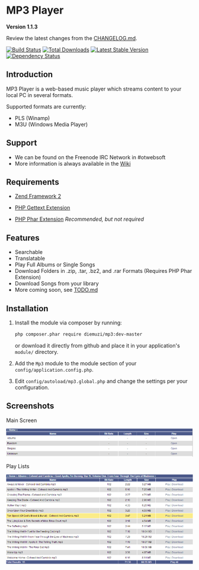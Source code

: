 MP3 Player
==========

**Version 1.1.3**

Review the latest changes from the [CHANGELOG.md](CHANGELOG.md).

[![Build Status](https://travis-ci.org/diemuzi/mp3.png?branch=master)](https://travis-ci.org/diemuzi/mp3)
[![Total Downloads](https://poser.pugx.org/diemuzi/mp3/downloads.png)](https://packagist.org/packages/diemuzi/mp3)
[![Latest Stable Version](https://poser.pugx.org/diemuzi/mp3/v/stable.png)](https://packagist.org/packages/diemuzi/mp3)
[![Dependency Status](https://www.versioneye.com/user/projects/52e2d329ec1375da4b00001a/badge.png)](https://www.versioneye.com/user/projects/52e2d329ec1375da4b00001a)

Introduction
------------

MP3 Player is a web-based music player which streams content to your local PC in several formats.

Supported formats are currently:

  * PLS (Winamp)
  * M3U (Windows Media Player)

Support
-------

* We can be found on the Freenode IRC Network in #otwebsoft
* More information is always available in the [Wiki](../../wiki)

Requirements
------------

* [Zend Framework 2](https://github.com/zendframework/zf2)

* [PHP Gettext Extension](http://php.net/gettext)

* [PHP Phar Extension](http://php.net/phar) *Recommended, but not required*

Features
--------

* Searchable
* Translatable
* Play Full Albums or Single Songs
* Download Folders in .zip, .tar, .bz2, and .rar Formats (Requires PHP Phar Extension)
* Download Songs from your library
* More coming soon, see [TODO.md](TODO.md)

Installation
------------

1. Install the module via composer by running:

   ```sh
   php composer.phar require diemuzi/mp3:dev-master
   ```
   or download it directly from github and place it in your application's `module/` directory.
2. Add the `Mp3` module to the module section of your `config/application.config.php`.
3. Edit `config/autoload/mp3.global.php` and change the settings per your configuration.

Screenshots
-----------

Main Screen

![](docs/search.png)

Play Lists

![](docs/songs.png)
